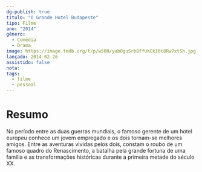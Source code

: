 ```yaml
---
dg-publish: true
titulo: "O Grande Hotel Budapeste"
tipo: Filme
ano: "2014"
gênero:
  - Comédia
  - Drama
image: https://image.tmdb.org/t/p/w500/yabOguSrb8ffUXCkI6t8Rw7xtSh.jpg
lançado: 2014-02-26
assistido: false
nota:
tags:
  - filme
  - pessoal
---
```

# Resumo
No período entre as duas guerras mundiais, o famoso gerente de um hotel europeu conhece um jovem empregado e os dois tornam-se melhores amigos. Entre as aventuras vividas pelos dois, constam o roubo de um famoso quadro do Renascimento, a batalha pela grande fortuna de uma família e as transformações históricas durante a primeira metade do século XX.
